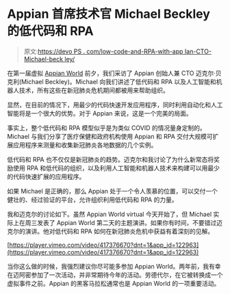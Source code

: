 # Appian 首席技术官 Michael Beckley 的低代码和 RPA

> 原文:[https://devo PS . com/low-code-and-RPA-with-app Ian-CTO-Michael-beck ley/](https://devops.com/low-code-and-rpa-with-appian-cto-michael-beckley/)

在第一届虚拟 [Appian World](https://Appianworld.com) 前夕，我们采访了 Appian 创始人兼 CTO 迈克尔·贝克利(Michael Beckley)。Michael 向我们讲述了低代码和 RPA 以及人工智能和机器人技术，所有这些在新冠肺炎危机期间都被用来帮助组织。

显然，在目前的情况下，用最少的代码快速开发应用程序，同时利用自动化和人工智能将是一个很大的优势。对于 Appian 来说，这是一个完美的局面。

事实上，整个低代码和 RPA 模型似乎是为类似 COVID 的情况量身定制的。Michael 与我们分享了医疗保健和政府机构使用 Appian 和 RPA 交付大规模可扩展应用程序来测量和收集新冠肺炎各地数据的几个实例。

低代码和 RPA 也不仅仅是新冠肺炎的趋势。迈克尔和我讨论了为什么新常态将奖励使用 RPA 和低代码的组织，以及利用人工智能和机器人技术来构建可以用最少的代码快速扩展的应用程序。

如果 Michael 是正确的，那么 Appian 处于一个令人羡慕的位置，可以交付一个健壮的、经过验证的平台，允许组织利用低代码和 RPA 的力量。

我和迈克尔的讨论如下。虽然 Appian World virtual 今天开始了，但 Michael 实际上在周三发表了 Appian World 第二天的主题演讲。如果你有时间，不要错过迈克尔的演讲。他对低代码和 RPA 如何在新冠肺炎危机中获益有着深刻的见解。

[https://player.vimeo.com/video/417376670?dnt=1&app_id=122963](https://player.vimeo.com/video/417376670?dnt=1&app_id=122963)

当你这么做的时候，我强烈建议你尽可能多参加 Appian World。两年前，我有幸在迈阿密参加了一次活动，并非常期待今年的活动。劳德代尔，在它被转换成一个虚拟事件之前。Appian 的黑客马拉松通常也是 Appian World 的一项重要活动。
